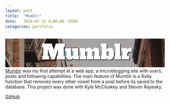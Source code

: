 ```yaml
---
layout: post
title:  "Mumblr"
date:   2016-02-15 9:00:00 -0500
categories: portfolio
---
```


<img src="/images/mumblr.png" class="fit image">[Mumblr](http://sleepy-shelf-87978.herokuapp.com/) was my first attempt at a web app; a microblogging site with users, posts and following capabilities. The main feature of Mumblr is a Ruby function that removes every other vowel from a post before its saved to the database. This project was done with Kyle McCloskey and Steven Rayesky.

[GitHub](https://github.com/kmccloskey/microblog)

